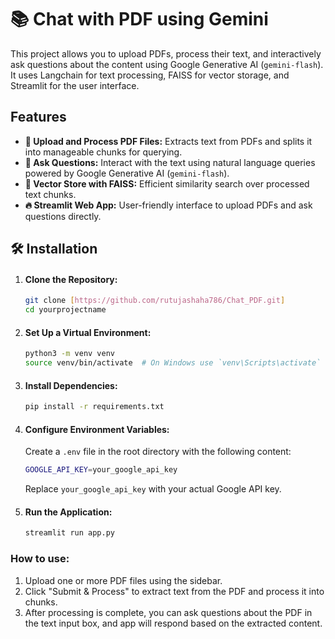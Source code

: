 # 📚 Chat with PDF using Gemini

This project allows you to upload PDFs, process their text, and interactively ask questions about the content using Google Generative AI (`gemini-flash`). It uses Langchain for text processing, FAISS for vector storage, and Streamlit for the user interface.

## Features
- **📄 Upload and Process PDF Files:** Extracts text from PDFs and splits it into manageable chunks for querying.
- **🤖 Ask Questions:** Interact with the text using natural language queries powered by Google Generative AI (`gemini-flash`).
- **🧠 Vector Store with FAISS:** Efficient similarity search over processed text chunks.
- **🔥 Streamlit Web App:** User-friendly interface to upload PDFs and ask questions directly.

## 🛠️ Installation
1. #### Clone the Repository:

    ```bash
    git clone [https://github.com/rutujashaha786/Chat_PDF.git]
    cd yourprojectname
    ```
2. #### Set Up a Virtual Environment:

    ```bash
    python3 -m venv venv
    source venv/bin/activate  # On Windows use `venv\Scripts\activate`
    ```

3. #### Install Dependencies:

    ```bash
    pip install -r requirements.txt
    ```

4. #### Configure Environment Variables:

    Create a `.env` file in the root directory with the following content:

    ```bash
    GOOGLE_API_KEY=your_google_api_key
    ```
    Replace `your_google_api_key` with your actual Google API key.

5. #### Run the Application:

    ```bash
    streamlit run app.py
    ```

### How to use:
1. Upload one or more PDF files using the sidebar.
2. Click "Submit & Process" to extract text from the PDF and process it into chunks.
3. After processing is complete, you can ask questions about the PDF in the text input box, and app will respond based on the extracted content.